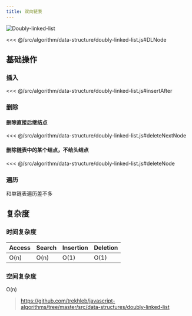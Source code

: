 ```yaml
---
title: 双向链表
---
```


![Doubly-linked-list](https://upload.wikimedia.org/wikipedia/commons/5/5e/Doubly-linked-list.svg)

<<< @/src/algorithm/data-structure/doubly-linked-list.js#DLNode

## 基础操作

### 插入

<<< @/src/algorithm/data-structure/doubly-linked-list.js#insertAfter

### 删除

#### 删除直接后继结点

<<< @/src/algorithm/data-structure/doubly-linked-list.js#deleteNextNode

#### 删除链表中的某个结点，不给头结点

<<< @/src/algorithm/data-structure/doubly-linked-list.js#deleteNode

### 遍历

和单链表遍历差不多

## 复杂度

### 时间复杂度

| Access | Search | Insertion | Deletion |
| ------ | ------ | --------- | -------- |
| O(n)   | O(n)   | O(1)      | O(1)     |

### 空间复杂度

O(n)

> https://github.com/trekhleb/javascript-algorithms/tree/master/src/data-structures/doubly-linked-list
